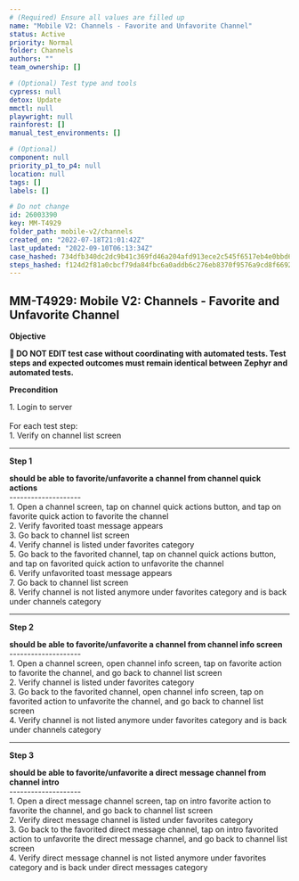 ```yaml
---
# (Required) Ensure all values are filled up
name: "Mobile V2: Channels - Favorite and Unfavorite Channel"
status: Active
priority: Normal
folder: Channels
authors: ""
team_ownership: []

# (Optional) Test type and tools
cypress: null
detox: Update
mmctl: null
playwright: null
rainforest: []
manual_test_environments: []

# (Optional)
component: null
priority_p1_to_p4: null
location: null
tags: []
labels: []

# Do not change
id: 26003390
key: MM-T4929
folder_path: mobile-v2/channels
created_on: "2022-07-18T21:01:42Z"
last_updated: "2022-09-10T06:13:34Z"
case_hashed: 734dfb340dc2dc9b41c369fd46a204afd913ece2c545f6517eb4e0bbd6d5f2efc4851a21878a5595e5612d190f7f9b25
steps_hashed: f124d2f81a0cbcf79da84fbc6a0addb6c276eb8370f9576a9cd8f6692d6cd0feb8edf979c09a2cdec84ca6e3cf8c7ab6
---
```


## MM-T4929: Mobile V2: Channels - Favorite and Unfavorite Channel

**Objective**

**🛑 DO NOT EDIT test case without coordinating with automated tests. Test steps and expected outcomes must remain identical between Zephyr and automated tests.**

**Precondition**

1\. Login to server\
\
For each test step:\
1\. Verify on channel list screen

---

**Step 1**

**should be able to favorite/unfavorite a channel from channel quick actions**\
\--------------------\
1\. Open a channel screen, tap on channel quick actions button, and tap on favorite quick action to favorite the channel\
2\. Verify favorited toast message appears\
3\. Go back to channel list screen\
4\. Verify channel is listed under favorites category\
5\. Go back to the favorited channel, tap on channel quick actions button, and tap on favorited quick action to unfavorite the channel\
6\. Verify unfavorited toast message appears\
7\. Go back to channel list screen\
8\. Verify channel is not listed anymore under favorites category and is back under channels category

---

**Step 2**

**should be able to favorite/unfavorite a channel from channel info screen**\
\--------------------\
1\. Open a channel screen, open channel info screen, tap on favorite action to favorite the channel, and go back to channel list screen\
2\. Verify channel is listed under favorites category\
3\. Go back to the favorited channel, open channel info screen, tap on favorited action to unfavorite the channel, and go back to channel list screen\
4\. Verify channel is not listed anymore under favorites category and is back under channels category

---

**Step 3**

**should be able to favorite/unfavorite a direct message channel from channel intro**\
\--------------------\
1\. Open a direct message channel screen, tap on intro favorite action to favorite the channel, and go back to channel list screen\
2\. Verify direct message channel is listed under favorites category\
3\. Go back to the favorited direct message channel, tap on intro favorited action to unfavorite the direct message channel, and go back to channel list screen\
4\. Verify direct message channel is not listed anymore under favorites category and is back under direct messages category
